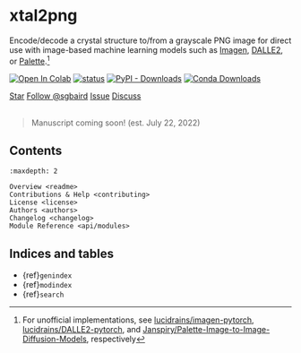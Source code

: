 # xtal2png

Encode/decode a crystal structure to/from a grayscale PNG image for direct use with image-based machine learning models such as [Imagen], [DALLE2], or [Palette].[^1]

[![Open In
Colab](https://colab.research.google.com/assets/colab-badge.svg)](https://colab.research.google.com/github/sparks-baird/xtal2png/blob/main/notebooks/1.0-xtal2png-tutorial.ipynb)
[![status](https://joss.theoj.org/papers/0c704f6ae9739c1e97e05ae0ad57aecb/status.svg)](https://github.com/openjournals/joss-papers/blob/joss.04465/joss.04465/10.21105.joss.04465.pdf)
[![PyPI -
Downloads](https://img.shields.io/pypi/dm/xtal2png)](https://pypi.org/project/xtal2png)
[![Conda Downloads](https://img.shields.io/conda/dn/conda-forge/xtal2png?style=flat&color=blue&label=Conda%20Downloads)](https://anaconda.org/conda-forge/xtal2png)

<a class="github-button" href="https://github.com/sparks-baird/xtal2png"
data-icon="octicon-star" data-size="large" data-show-count="true" aria-label="Star
sparks-baird/xtal2png on GitHub">Star</a>
<a class="github-button"
href="https://github.com/sgbaird" data-size="large" data-show-count="true"
aria-label="Follow @sgbaird on GitHub">Follow @sgbaird</a>
<a class="github-button" href="https://github.com/sparks-baird/xtal2png/issues"
data-icon="octicon-issue-opened" data-size="large" data-show-count="true"
aria-label="Issue sparks-baird/xtal2png on GitHub">Issue</a>
<a class="github-button" href="https://github.com/sparks-baird/xtal2png/discussions" data-icon="octicon-comment-discussion" data-size="large" aria-label="Discuss sparks-baird/xtal2png on GitHub">Discuss</a>
<br><br>

> Manuscript coming soon! (est. July 22, 2022)

 <!-- ![GitHub Repo stars](https://img.shields.io/github/stars/sparks-baird/xtal2png?style=social) ![GitHub followers](https://img.shields.io/github/followers/sgbaird?style=social) ![GitHub issues](https://img.shields.io/github/issues-raw/sparks-baird/xtal2png) ![GitHub closed issues](https://img.shields.io/github/issues-closed-raw/sparks-baird/xtal2png) -->

## Contents

```{toctree}
:maxdepth: 2

Overview <readme>
Contributions & Help <contributing>
License <license>
Authors <authors>
Changelog <changelog>
Module Reference <api/modules>
```

## Indices and tables

* {ref}`genindex`
* {ref}`modindex`
* {ref}`search`

[Sphinx]: http://www.sphinx-doc.org/
[Markdown]: https://daringfireball.net/projects/markdown/
[reStructuredText]: http://www.sphinx-doc.org/en/master/usage/restructuredtext/basics.html
[MyST]: https://myst-parser.readthedocs.io/en/latest/
[Palette]: https://iterative-refinement.github.io/palette/
[Janspiry/Palette-Image-to-Image-Diffusion-Models]: https://github.com/Janspiry/Palette-Image-to-Image-Diffusion-Models
[Imagen]: https://imagen.research.google/
[lucidrains/imagen-pytorch]: https://github.com/lucidrains/imagen-pytorch#usage
[DALLE2]: https://openai.com/dall-e-2/
[lucidrains/DALLE2-pytorch]: https://github.com/lucidrains/DALLE2-pytorch#unconditional-training
[^1]: For unofficial implementations, see [lucidrains/imagen-pytorch], [lucidrains/DALLE2-pytorch], and [Janspiry/Palette-Image-to-Image-Diffusion-Models], respectively

<script async defer src="https://buttons.github.io/buttons.js"></script>
